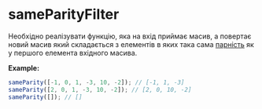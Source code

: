 # sameParityFilter

Необхідно реалізувати функцію, яка на вхід приймає масив, а повертає новий масив який складається з елементів в
яких така сама [парність](https://uk.wikipedia.org/wiki/%D0%9F%D0%B0%D1%80%D0%BD%D1%96%D1%81%D1%82%D1%8C_(%D0%BC%D0%B0%D1%82%D0%B5%D0%BC%D0%B0%D1%82%D0%B8%D0%BA%D0%B0)) як у першого елемента вхідного масива. 

**Example:**
```js
sameParity([-1, 0, 1, -3, 10, -2]); // [-1, 1, -3]
sameParity([2, 0, 1, -3, 10, -2]); // [2, 0, 10, -2]
sameParity([]); // []
```
